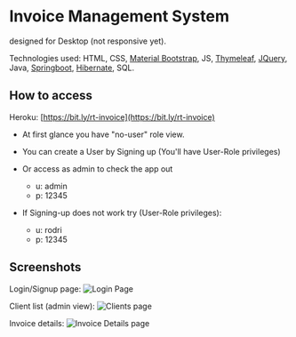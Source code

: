 # Invoice Management System

designed for Desktop (not responsive yet).

Technologies used: HTML, CSS, [Material Bootstrap](https://mdbootstrap.com/), JS, [Thymeleaf](https://www.thymeleaf.org/), [JQuery](https://jquery.com/), Java, [Springboot](https://spring.io/), [Hibernate](https://hibernate.org/), SQL.


## How to access

Heroku:
[https://bit.ly/rt-invoice](https://bit.ly/rt-invoice)

* At first glance you have "no-user" role view.
* You can create a User by Signing up (You'll have User-Role privileges)
* Or access as admin to check the app out
  * u: admin
  * p: 12345

* If Signing-up does not work try (User-Role privileges): 
  * u: rodri
  * p: 12345


## Screenshots


Login/Signup page: ![Login Page](https://i.imgur.com/Pk7XSr9.png)

Client list (admin view): ![Clients page](https://i.imgur.com/RJMUByc.png)

Invoice details: ![Invoice Details page](https://i.imgur.com/natsqkj.png)

